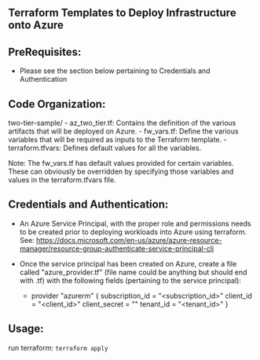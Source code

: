 Terraform Templates to Deploy Infrastructure onto Azure
-------------------------------------------------------

PreRequisites:
-------------
 - Please see the section below pertaining to Credentials and Authentication

Code Organization:
-----------------
  two-tier-sample/
      - az_two_tier.tf: Contains the definition of the various artifacts that will be deployed on Azure.
      - fw_vars.tf: Define the various variables that will be required as inputs to the Terraform template.
      - terraform.tfvars: Defines default values for all the variables.

  Note: The fw_vars.tf has default values provided for certain variables. These can obviously be overridden by
        specifying those variables and values in the terraform.tfvars file.

Credentials and Authentication:
------------------------------

  - An Azure Service Principal, with the proper role and permissions needs to be created prior to deploying
    workloads into Azure using terraform.
    See: https://docs.microsoft.com/en-us/azure/azure-resource-manager/resource-group-authenticate-service-principal-cli
  - Once the service principal has been created on Azure, create a file called "azure_provider.tf" (file name could be anything
    but should end with .tf) with the following fields (pertaining to the service principal):

      - provider "azurerm" {
            subscription_id = "<subscription_id>"
            client_id = "<client_id>"
            client_secret = "<secret used while creating the application>"
            tenant_id = "<tenant_id>"
        }

Usage:
------

   run terraform: ```terraform apply```
